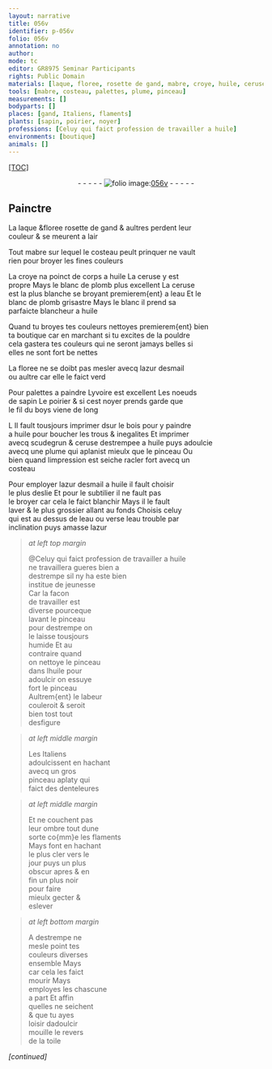 ```yaml
---
layout: narrative
title: 056v
identifier: p-056v
folio: 056v
annotation: no
author:
mode: tc
editor: GR8975 Seminar Participants
rights: Public Domain
materials: [laque, floree, rosette de gand, mabre, croye, huile, ceruse, blanc de plomb, eau, azur desmail, yvoire, noeuds de sapin, poirier, noyer, boys, bois, scudegrun, azur, destrempe, toile]
tools: [mabre, costeau, palettes, plume, pinceau]
measurements: []
bodyparts: []
places: [gand, Italiens, flaments]
plants: [sapin, poirier, noyer]
professions: [Celuy qui faict profession de travailler a huile]
environments: [boutique]
animals: []
---
```


<p><a href="{{ site.baseurl }}/diplomatic/">[TOC]</a></p><div class="folio" align="center">- - - - - <a href="http://gallica.bnf.fr/ark:/12148/btv1b9059316c/f118.item" target="_blank"><img src="https://cu-mkp.github.io/2017-workshop-edition/assets/photo-icon.png" alt="folio image: " style="display:inline-block; margin-bottom:-3px;"/>056v</a> - - - - - </div>  
  

## Painctre

 
 La <span class="m">laque</span> &<span class="del"><span class="m">floree</span></span> <span class="m">rosette de <span class="pl">gand</span></span> & aultres perdent leur<br/> couleur & se meurent a lair
 
Tout <span class="tl"><span class="m">mabre</span></span> sur lequel le <span class="tl">costeau</span> peult prinquer ne vault<br/> rien pour broyer les fines couleurs
 
 La <span class="m">croye</span> na poinct de corps a <span class="m">huile</span> La <span class="m">ceruse</span> y est<br/> propre Mays le <span class="m">blanc de plomb</span> plus excellent La <span class="m">ceruse</span><br/> est la plus blanche se broyant premierem{ent} a l<span class="m">eau</span> Et le<br/> <span class="m">blanc de plomb</span> grisastre Mays <span class="del">le blanc</span> il prend sa<br/> parfaicte blancheur a <span class="m">huile</span>
 
Quand tu broyes tes couleurs nettoyes premierem{ent} bien<br/> ta <span class="env">boutique</span> car en marchant si tu excites de la pouldre<br/> cela gastera tes couleurs qui ne seront jamays belles si<br/> elles ne sont fort <span class="del">be</span> nettes
 
La <span class="m">floree</span> ne se doibt pas mesler avecq l<span class="m">azur desmail</span><br/> ou aultre car elle le faict verd
 
Pour <span class="tl">palettes</span> a paindre L<span class="m">yvoire</span> est excellent Les <span class="m">noeuds<br/> de <span class="pa">sapin</span></span> Le <span class="m"><span class="pa">poirier</span></span> & si cest <span class="m"><span class="pa">noyer</span></span> prends garde que<br/> le fil du <span class="m">boys</span> viene de long
 
<span class="del">L</span> Il fault tousjours imprimer <span class="del">d</span>sur le <span class="m">bois</span> pour y paindre<br/> a <span class="m">huile</span> pour boucher les trous & inegalites Et imprimer<br/> avecq <span class="m">scudegrun</span> & <span class="m">ceruse</span> destrempee a <span class="m">huile</span> puys adoulcie<br/> avecq une <span class="tl">plume</span> qui aplanist mieulx que le <span class="tl">pinceau</span> Ou<br/> bien quand limpression est seiche racler fort avecq un<br/> <span class="tl">costeau</span>
 
 Pour employer l<span class="m">azur desmail</span> a <span class="m">huile</span> il fault choisir<br/> le plus deslie Et pour le subtilier il ne fault pas<br/> le broyer car cela le faict blanchir Mays il le fault<br/> laver & le plus grossier allant au fonds Choisis celuy<br/> qui est au dessus de l<span class="m">eau</span> ou verse l<span class="m">eau</span> trouble par<br/> inclination puys amasse l<span class="m">azur</span>
 
> *at left top margin*
> 
> 
>   @<span class="pro">Celuy qui <span class="add">faict profession de</span> travailler a <span class="m">huile</span></span><br/> ne travaillera gueres bien a<br/> <span class="m">destrempe</span> sil ny ha este bien<br/> institue de jeunesse<br/> Car la facon<br/> de travailler est<br/> diverse pourceque<br/> lavant le <span class="tl">pinceau</span><br/> pour <span class="m">destrempe</span> on<br/> le laisse tousjours<br/> humide Et au<br/> contraire quand<br/> on nettoye le <span class="tl">pinceau</span><br/> dans l<span class="m">huile</span> pour<br/> adoulcir on essuye<br/> fort le <span class="tl">pinceau</span><br/> Aultrem{ent} le labeur<br/> couleroit & seroit<br/> bien tost tout<br/> desfigure
 
> *at left middle margin*
> 
> 
>   Les <span class="pl">Italiens</span><br/> adoulcissent en hachant<br/> avecq un gros<br/> <span class="tl">pinceau</span> aplaty qui<br/> faict des denteleures
 
> *at left middle margin*
> 
> 
>   Et ne couchent pas<br/> leur ombre tout dune<br/> sorte co{mm}e les <span class="pl">flaments</span><br/> Mays font en hachant<br/> le plus cler vers le<br/> jour puys un plus<br/> obscur apres & en<br/> fin un plus noir<br/> pour faire<br/> mieulx gecter &<br/> eslever
 
> *at left bottom margin*
> 
> 
>   A <span class="m">destrempe</span> ne<br/> mesle point tes<br/> couleurs diverses<br/> ensemble <span class="del">Mays</span><br/> car cela les faict<br/> mourir Mays<br/> employes les chascune<br/> a part Et affin<br/> quelles ne seichent<br/> & que tu ayes<br/> loisir dadoulcir<br/> mouille le revers<br/> de la <span class="m">toile</span>
 
*[continued]*
 
